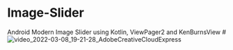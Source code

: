 # Image-Slider
Android Modern Image Slider using Kotlin, ViewPager2 and KenBurnsView
#![video_2022-03-08_19-21-28_AdobeCreativeCloudExpress](https://user-images.githubusercontent.com/72391361/157256837-cd32c12c-1c0f-46e9-b412-c5471e3990c9.gif)
